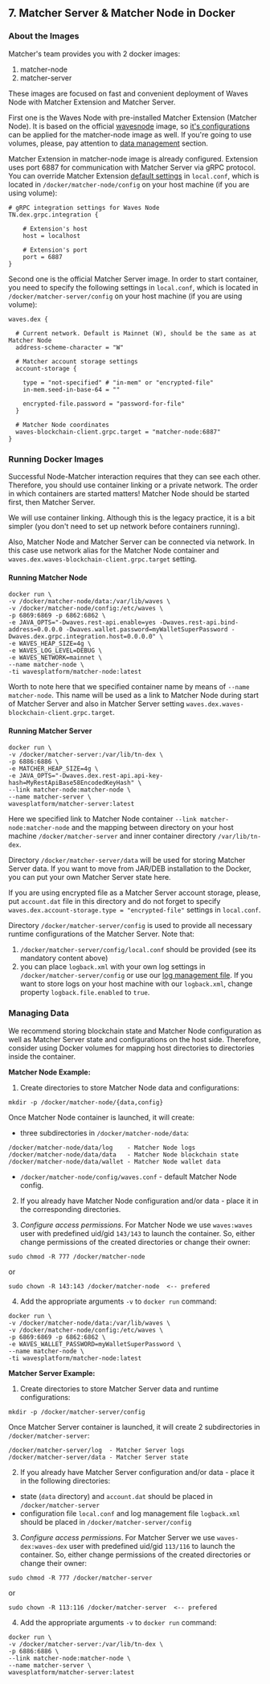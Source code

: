 ## 7. Matcher Server & Matcher Node in Docker

### About the Images

Matcher's team provides you with 2 docker images:
  1. matcher-node
  2. matcher-server

These images are focused on fast and convenient deployment of Waves Node with Matcher Extension and Matcher Server.

First one is the Waves Node with pre-installed Matcher Extension (Matcher Node). It is based on the official [wavesnode](https://hub.docker.com/r/wavesplatform/wavesnode) image, so [it's configurations](https://github.com/wavesplatform/Waves/tree/master/docker#configuration-options) can be applied for the matcher-node image as well. If you're going to use volumes, please, pay attention to [data management](https://github.com/wavesplatform/Waves/tree/master/docker#managing-data) section.

Matcher Extension in matcher-node image is already configured. Extension uses port 6887 for communication with Matcher Server via gRPC protocol. You can override Matcher Extension [default settings](https://github.com/wavesplatform/matcher/blob/master/waves-ext/src/main/resources/application.conf) in `local.conf`, which is located in `/docker/matcher-node/config` on your host machine (if you are using volume):

```
# gRPC integration settings for Waves Node
TN.dex.grpc.integration {

    # Extension's host
    host = localhost

    # Extension's port
    port = 6887
}
```

Second one is the official Matcher Server image. In order to start container, you need to specify the following settings in `local.conf`, which is located in `/docker/matcher-server/config` on your host machine (if you are using volume):

```
waves.dex {

  # Current network. Default is Mainnet (W), should be the same as at Matcher Node
  address-scheme-character = "W"

  # Matcher account storage settings
  account-storage {
   
    type = "not-specified" # "in-mem" or "encrypted-file"
    in-mem.seed-in-base-64 = ""
    
    encrypted-file.password = "password-for-file"
  }

  # Matcher Node coordinates
  waves-blockchain-client.grpc.target = "matcher-node:6887"
}
```

### Running Docker Images

Successful Node-Matcher interaction requires that they can see each other. Therefore, you should use container linking or a private network.
The order in which containers are started matters! Matcher Node should be started first, then Matcher Server. 

We will use container linking. Although this is the legacy practice, it is a bit simpler (you don't need to set up network before containers running).

Also, Matcher Node and Matcher Server can be connected via network. In this case use network alias for the Matcher Node container and `waves.dex.waves-blockchain-client.grpc.target` setting. 

#### Running Matcher Node
```
docker run \
-v /docker/matcher-node/data:/var/lib/waves \
-v /docker/matcher-node/config:/etc/waves \
-p 6869:6869 -p 6862:6862 \
-e JAVA_OPTS="-Dwaves.rest-api.enable=yes -Dwaves.rest-api.bind-address=0.0.0.0 -Dwaves.wallet.password=myWalletSuperPassword -Dwaves.dex.grpc.integration.host=0.0.0.0" \
-e WAVES_HEAP_SIZE=4g \
-e WAVES_LOG_LEVEL=DEBUG \
-e WAVES_NETWORK=mainnet \
--name matcher-node \
-ti wavesplatform/matcher-node:latest
```

Worth to note here that we specified container name by means of `--name matcher-node`. This name will be used as a link to Matcher Node during start of Matcher Server and also in Matcher Server setting `waves.dex.waves-blockchain-client.grpc.target`.

#### Running Matcher Server
```
docker run \
-v /docker/matcher-server:/var/lib/tn-dex \
-p 6886:6886 \
-e MATCHER_HEAP_SIZE=4g \
-e JAVA_OPTS="-Dwaves.dex.rest-api.api-key-hash=MyRestApiBase58EncodedKeyHash" \
--link matcher-node:matcher-node \
--name matcher-server \
wavesplatform/matcher-server:latest
```

Here we specified link to Matcher Node container `--link matcher-node:matcher-node` and the mapping between directory on your host machine `/docker/matcher-server` and inner container directory `/var/lib/tn-dex`. 

Directory `/docker/matcher-server/data` will be used for storing Matcher Server data. If you want to move from JAR/DEB installation to the Docker, you can put your own Matcher Server state here.

If you are using encrypted file as a Matcher Server account storage, please, put `account.dat` file in this directory and do not forget to specify `waves.dex.account-storage.type = "encrypted-file"` settings in `local.conf`.

Directory `/docker/matcher-server/config` is used to provide all necessary runtime configurations of the Matcher Server. Note that:
  1. `/docker/matcher-server/config/local.conf` should be provided (see its mandatory content above)
  2. you can place `logback.xml` with your own log settings in `/docker/matcher-server/config` or use our [log management file](https://github.com/wavesplatform/matcher/blob/master/dex/src/package/doc/logback.xml). If you want to store logs on your host machine with our `logback.xml`, change property `logback.file.enabled` to `true`.

### Managing Data

We recommend storing blockchain state and Matcher Node configuration as well as Matcher Server state and configurations on the host side. Therefore, consider using Docker volumes for mapping host directories to directories inside the container.

**Matcher Node Example:**

1. Create directories to store Matcher Node data and configurations:

```
mkdir -p /docker/matcher-node/{data,config}
```

Once Matcher Node container is launched, it will create:

- three subdirectories in `/docker/matcher-node/data`:
```
/docker/matcher-node/data/log    - Matcher Node logs
/docker/matcher-node/data/data   - Matcher Node blockchain state
/docker/matcher-node/data/wallet - Matcher Node wallet data
```
- `/docker/matcher-node/config/waves.conf` - default Matcher Node config.


2. If you already have Matcher Node configuration and/or data - place it in the corresponding directories.


3. *Configure access permissions*. For Matcher Node we use `waves:waves` user with predefined uid/gid `143/143` to launch the container. So, either change permissions of the created directories or change their owner:

```
sudo chmod -R 777 /docker/matcher-node
```
or
```
sudo chown -R 143:143 /docker/matcher-node  <-- prefered
```

4. Add the appropriate arguments `-v` to ```docker run``` command: 
```
docker run \
-v /docker/matcher-node/data:/var/lib/waves \
-v /docker/matcher-node/config:/etc/waves \
-p 6869:6869 -p 6862:6862 \
-e WAVES_WALLET_PASSWORD=myWalletSuperPassword \
--name matcher-node \
-ti wavesplatform/matcher-node:latest
```

**Matcher Server Example:**

1. Create directories to store Matcher Server data and runtime configurations:

```
mkdir -p /docker/matcher-server/config
```

Once Matcher Server container is launched, it will create 2 subdirectories in `/docker/matcher-server`:
 ```
 /docker/matcher-server/log  - Matcher Server logs
 /docker/matcher-server/data - Matcher Server state
```

2. If you already have Matcher Server configuration and/or data - place it in the following directories:
  - state (`data` directory) and `account.dat` should be placed in `/docker/matcher-server` 
  - configuration file `local.conf` and log management file `logback.xml` should be placed in `/docker/matcher-server/config` 

3. *Configure access permissions*. For Matcher Server we use `waves-dex:waves-dex` user with predefined uid/gid `113/116` to launch the container. So, either change permissions of the created directories or change their owner:

```
sudo chmod -R 777 /docker/matcher-server
```
or
```
sudo chown -R 113:116 /docker/matcher-server  <-- prefered
```

4. Add the appropriate arguments `-v` to ```docker run``` command: 
```
docker run \
-v /docker/matcher-server:/var/lib/tn-dex \
-p 6886:6886 \
--link matcher-node:matcher-node \
--name matcher-server \
wavesplatform/matcher-server:latest
```
